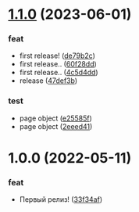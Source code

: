 # [1.1.0](https://github.com/Lizardz7z/QAOPS-for-web-app/compare/v1.0.0...v1.1.0) (2023-06-01)


### feat

* first release! ([de79b2c](https://github.com/Lizardz7z/QAOPS-for-web-app/commit/de79b2cb0c764716a482d02261ba45a5c3ba49fc))
* first release.. ([60f28dd](https://github.com/Lizardz7z/QAOPS-for-web-app/commit/60f28dd644b94cd9a7c323cddec31c31b44dd9b5))
* first release.. ([4c5d4dd](https://github.com/Lizardz7z/QAOPS-for-web-app/commit/4c5d4ddc691eb321381653e25af0d3d20d2ac4c7))
* release ([47def3b](https://github.com/Lizardz7z/QAOPS-for-web-app/commit/47def3b189facb69c6da84e518c6d9d4b09fdee9))

### test

* page object ([e25585f](https://github.com/Lizardz7z/QAOPS-for-web-app/commit/e25585f1819505f8f55e974fa6916098d79fd815))
* page object ([2eeed41](https://github.com/Lizardz7z/QAOPS-for-web-app/commit/2eeed41c7b1528bdc9be5ac4d4902db47a7dac24))

# 1.0.0 (2022-05-11)


### feat

* Первый релиз! ([33f34af](https://github.com/Lizardz7z/QAOPS-for-web-app/commit/33f34afe2f8b9c6785b1d6c132f9837a721b54ce))

